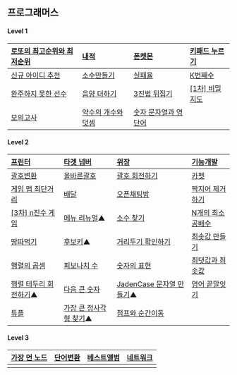 ## 프로그래머스

#### Level 1

| [로또의 최고순위와 최저순위](https://programmers.co.kr/learn/courses/30/lessons/77484)             | [내적](https://programmers.co.kr/learn/courses/30/lessons/70128?language=javascript)               | [폰켓몬](https://programmers.co.kr/learn/courses/30/lessons/1845?language=javascript)                 | [키패드 누르기](https://programmers.co.kr/learn/courses/30/lessons/67256?language=javascript)  |
| :------------------------------------------------------------------------------------------------- | :------------------------------------------------------------------------------------------------- | :---------------------------------------------------------------------------------------------------- | :--------------------------------------------------------------------------------------------- |
| [신규 아이디 추천](https://programmers.co.kr/learn/courses/30/lessons/72410?language=javascript)   | [소수만들기](https://programmers.co.kr/learn/courses/30/lessons/12977?language=javascript)         | [실패율](https://programmers.co.kr/learn/courses/30/lessons/42889)                                    | [K번째수 ](https://programmers.co.kr/learn/courses/30/lessons/42748?language=javascript)       |
| [완주하지 못한 선수](https://programmers.co.kr/learn/courses/30/lessons/42576?language=javascript) | [음양 더하기](https://programmers.co.kr/learn/courses/30/lessons/76501?language=javascript)        | [3진법 뒤집기](https://programmers.co.kr/learn/courses/30/lessons/68935?language=javascript)          | [[1차] 비밀지도](https://programmers.co.kr/learn/courses/30/lessons/17681?language=javascript) |
| [모의고사](https://programmers.co.kr/learn/courses/30/lessons/42840?language=javascript)           | [약수의 개수와 덧셈](https://programmers.co.kr/learn/courses/30/lessons/77884?language=javascript) | [숫자 문자열과 영단어](https://programmers.co.kr/learn/courses/30/lessons/81301?language=javascript#) |                                                                                                |

#### Level 2

| [프린터](https://programmers.co.kr/learn/courses/30/lessons/42587?language=javascript)                | [타겟 넘버](https://programmers.co.kr/learn/courses/30/lessons/43165?language=javascript)              | [위장](https://programmers.co.kr/learn/courses/30/lessons/42578?language=javascript)              | [기능개발](https://programmers.co.kr/learn/courses/30/lessons/42586?language=javascript)          |
| :---------------------------------------------------------------------------------------------------- | :----------------------------------------------------------------------------------------------------- | :------------------------------------------------------------------------------------------------ | :------------------------------------------------------------------------------------------------ |
| [괄호변환](https://programmers.co.kr/learn/courses/30/lessons/60058?language=javascript)              | [올바른괄호](https://programmers.co.kr/learn/courses/30/lessons/12909)                                 | [괄호 회전하기](https://programmers.co.kr/learn/courses/30/lessons/76502?language=javascript)     | [카펫](https://programmers.co.kr/learn/courses/30/lessons/42842?language=javascript)              |
| [게임 맵 최단거리](https://programmers.co.kr/learn/courses/30/lessons/1844)                           | [배달](https://programmers.co.kr/learn/courses/30/lessons/12978?language=javascript)                   | [오픈채팅방](https://programmers.co.kr/learn/courses/30/lessons/42888?language=javascript)        | [짝지어 제거하기](https://programmers.co.kr/learn/courses/30/lessons/12973)                       |
| [[3차] n진수 게임](https://programmers.co.kr/learn/courses/30/lessons/17687?language=javascript)      | [메뉴 리뉴얼](https://programmers.co.kr/learn/courses/30/lessons/72411?language=javascript)▲           | [소수 찾기](https://programmers.co.kr/learn/courses/30/lessons/42839?language=javascript)         | [N개의 최소공배수](https://programmers.co.kr/learn/courses/30/lessons/12953?language=javascript#) |
| [땅따먹기](https://programmers.co.kr/learn/courses/30/lessons/12913?language=javascript)              | [후보키](https://programmers.co.kr/learn/courses/30/lessons/42890?language=javascript)▲                | [거리두기 확인하기](https://programmers.co.kr/learn/courses/30/lessons/81302?language=javascript) | [최솟값 만들기](https://programmers.co.kr/learn/courses/30/lessons/12941?language=javascript)     |
| [행렬의 곱셈](https://programmers.co.kr/learn/courses/30/lessons/12949?language=javascript)           | [피보나치 수](https://programmers.co.kr/learn/courses/30/lessons/12945?language=javascript)            | [숫자의 표현](https://programmers.co.kr/learn/courses/30/lessons/12924?language=javascript)       | [최댓값과 최솟값](https://programmers.co.kr/learn/courses/30/lessons/12939?language=javascript)   |
| [행렬 테두리 회전하기](https://programmers.co.kr/learn/courses/30/lessons/77485?language=javascript)▲ | [다음 큰 숫자](https://programmers.co.kr/learn/courses/30/lessons/12911?language=javascript)           | [JadenCase 문자열 만들기](https://programmers.co.kr/learn/courses/30/lessons/12951)▲              | [영어 끝말잇기](https://programmers.co.kr/learn/courses/30/lessons/12981?language=javascript)     |
| [튜플](https://programmers.co.kr/learn/courses/30/lessons/64065?language=javascript)                  | [가장 큰 정사각형 찾기](https://programmers.co.kr/learn/courses/30/lessons/12905?language=javascript)▲ | [점프와 순간이동](https://programmers.co.kr/learn/courses/30/lessons/12980?language=javascript)   |                                                                                                   |

#### Level 3

| [가장 먼 노드](https://programmers.co.kr/learn/courses/30/lessons/49189?language=javascript) | [단어변환](https://programmers.co.kr/learn/courses/30/lessons/43163?language=javascript) | [베스트앨범](https://programmers.co.kr/learn/courses/30/lessons/42579?language=javascript) | [네트워크](https://programmers.co.kr/learn/courses/30/lessons/43162?language=javascript#) |
| :------------------------------------------------------------------------------------------- | :--------------------------------------------------------------------------------------- | :----------------------------------------------------------------------------------------- | :---------------------------------------------------------------------------------------- |
|                                                                                              |                                                                                          |                                                                                            |                                                                                           |
